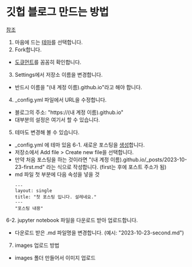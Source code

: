 # 깃헙 블로그 만드는 방법

[참조](https://www.youtube.com/watch?v=ACzFIAOsfpM)

1. 마음에 드는 [테마](https://github.com/topics/jekyll-theme)를 선택합니다.
2. Fork합니다.
  * [도큐먼트](https://mmistakes.github.io/minimal-mistakes/docs/configuration)를 꼼꼼히 확인합니다.
3. Settings에서 저장소 이름을 변경합니다.
  * 반드시 이름을 "(내 계정 이름).github.io"라고 해야 합니다.
4. _config.yml 파일에서 URL을 수정합니다.
  * 블로그의 주소: "https://(내 계정 이름).github.io"
  * 대부분의 설정은 여기서 할 수 있습니다.
5. 테마도 변경해 볼 수 있습니다.
  * _config.yml 에 테마 있음
6-1. 새로운 포스팅을 [생성](https://jekyllrb.com/docs/posts)합니다.
  * 저장소에서 Add file > Create new file을 선택합니다.
  * 만약 처음 포스팅을 하는 것이라면 "(내 계정 이름).github.io/_posts/2023-10-23-first.md" 라는 식으로 작성합니다. (first는 후에 포스트 주소가 됨)
  * md 파일 첫 부분에 다음 속성을 넣을 것
    ```
    ---
    layout: single
    title: "첫 포스팅 입니다. 설레네요."
    ---
    "포스팅 내용"
    ```
6-2. jupyter notebook 파일을 다운로드 받아 업로드합니다.
  * 다운로드 받은 .md 파일명을 변경합니다. (예시: "2023-10-23-second.md")
7. images 업로드 방법
  * images 폴더 만들어서 이미지 업로드
